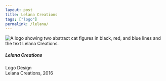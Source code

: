 ```yaml
---
layout: post
title: Lelana Creations
tags: ["logo"]
permalink: /lelana/
---
```



![A logo showing two abstract cat figures in black, red, and blue lines and the text Lelana Creations.](http://danaamundsen.site44.com/images/portfolio/logos/lelana.png "Lelana Creations")

##### Lelana Creations

Logo Design  
Lelana Creations, 2016
